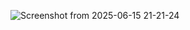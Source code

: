 ![Screenshot from 2025-06-15 21-21-24](https://github.com/user-attachments/assets/17c12f69-b86c-4c32-85c7-adcd5e5d2f04)
